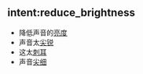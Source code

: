 ## intent:reduce_brightness
- 降低声音的[亮度](brightness)
- 声音太[尖锐](brightness)
- 这太[刺耳](brightness)
- 声音[尖细](brightness)